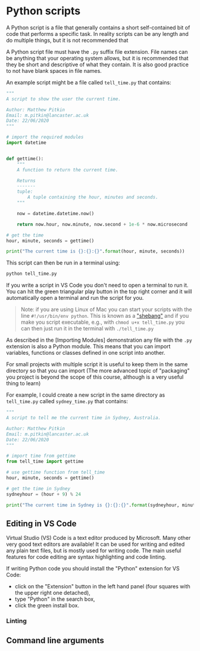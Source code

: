 # Python scripts

A Python script is a file that generally contains a short self-contained bit of code that performs a
specific task. In reality scripts can be any length and do multiple things, but it is not
recommended that 

A Python script file must have the `.py` suffix file extension. File names can be anything that your
operating system allows, but it is recommended that they be short and descriptive of what they
contain. It is also good practice to not have blank spaces in file names.

An example script might be a file called `tell_time.py` that contains:

```python
"""
A script to show the user the current time.

Author: Matthew Pitkin
Email: m.pitkin@lancaster.ac.uk
Date: 22/06/2020
"""

# import the required modules
import datetime


def gettime():
    """
    A function to return the current time.

    Returns
    -------
    tuple:
        A tuple containing the hour, minutes and seconds.
    """

    now = datetime.datetime.now()

    return now.hour, now.minute, now.second + 1e-6 * now.microsecond

# get the time
hour, minute, seconds = gettime()

print("The current time is {}:{}:{}".format(hour, minute, seconds))
```

This script can then be run in a terminal using:

```bash
python tell_time.py
```

If you write a script in VS Code you don't need to open a terminal to run it. You can hit the green
triangular play button in the top right corner and it will automatically open a terminal and run the
script for you.

> Note: if you are using Linux of Mac you can start your scripts with the line `#!/usr/bin/env
> python`. This is known as a ["shebang"](https://en.wikipedia.org/wiki/Shebang_(Unix)) and if you
> make you script executable, e.g., with `chmod u+x tell_time.py` you can then just run it in the
> terminal with `./tell_time.py`

As described in the [Importing Modules] demonstration any file with the `.py` extension is also a
Python module. This means that you can import variables, functions or classes defined in one script
into another.

For small projects with multiple script it is useful to keep them in the same directory so that you can import 
(The more advanced topic of "packaging" you project is beyond the scope of this course, although is
a very useful thing to learn)

For example, I could create a new script in the same directory as `tell_time.py` called
`sydney_time.py` that contains:

```python
"""
A script to tell me the current time in Sydney, Australia.

Author: Matthew Pitkin
Email: m.pitkin@lancaster.ac.uk
Date: 22/06/2020
"""

# import time from gettime
from tell_time import gettime

# use gettime function from tell_time
hour, minute, seconds = gettime()

# get the time in Sydney
sydneyhour = (hour + 9) % 24

print("The current time in Sydney is {}:{}:{}".format(sydneyhour, minute, seconds))
```

## Editing in VS Code

Virtual Studio (VS) Code is a text editor produced by Microsoft. Many other very good text editors
are available! It can be used for writing and edited any plain text files, but is mostly used for
writing code. The main useful features for code editing are syntax highlighting and code linting.

If writing Python code you should install the "Python" extension for VS Code:

 * click on the "Extension" button in the left hand panel (four squares with the upper right one detached),
 * type "Python" in the search box,
 * click the green install box.

### Linting

## Command line arguments